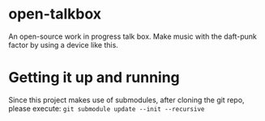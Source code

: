 # open-talkbox
An open-source work in progress talk box. Make music with the daft-punk factor by using a device like this.

# Getting it up and running
Since this project makes use of submodules, after cloning the git repo, please execute: 
```git submodule update --init --recursive```
